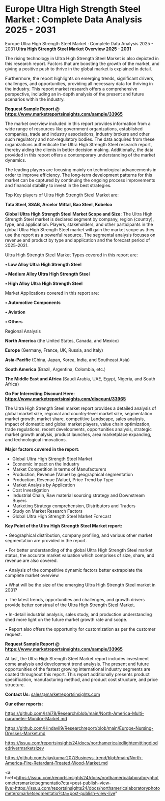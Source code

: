 # Europe Ultra High Strength Steel Market : Complete Data Analysis 2025 - 2031
Europe Ultra High Strength Steel Market : Complete Data Analysis 2025 - 2031
<Strong> Ultra High Strength Steel Market Overview 2025 - 2031</strong>

The rising technology in Ultra High Strength Steel Market is also depicted in this research report. Factors that are boosting the growth of the market, and giving a positive push to thrive in the global market is explained in detail.

Furthermore, the report highlights on emerging trends, significant drivers, challenges, and opportunities, providing all necessary data for thriving in the industry. This report market research offers a comprehensive perspective, including an in-depth analysis of the present and future scenarios within the industry.

<strong>Request Sample Report @ <a href=https://www.marketreportsinsights.com/sample/33965>https://www.marketreportsinsights.com/sample/33965</a></strong>

The market overview included in this report provides information from a wide range of resources like government organizations, established companies, trade and industry associations, industry brokers and other such regulatory and non-regulatory bodies. The data acquired from these organizations authenticate the Ultra High Strength Steel research report, thereby aiding the clients in better decision making. Additionally, the data provided in this report offers a contemporary understanding of the market dynamics.

The leading players are focusing mainly on technological advancements in order to improve efficiency. The long-term development patterns for this market can be captured by continuing the ongoing process improvements and financial stability to invest in the best strategies.

Top Key players of Ultra High Strength Steel Market are:

<strong>Tata Steel, SSAB, Arcelor Mittal, Bao Steel, Kobelco</strong>

<strong><b>Global Ultra High Strength Steel Market Scope and Size:</b></strong>
The Ultra High Strength Steel market is declared segment by company, region (country), type, and application. Players, stakeholders, and other participants in the global Ultra High Strength Steel market will gain the market scope as they use the report as a powerful resource. The segmental analysis focuses on revenue and product by type and application and the forecast period of 2025-2031.

Ultra High Strength Steel Market Types covered in this report are:

<strong>•  Low Alloy Ultra High Strength Steel

•  Medium Alloy Ultra High Strength Steel

•  High Alloy Ultra High Strength Steel</strong>

Market Applications covered in this report are:

<strong>•  Automotive Components

•  Aviation

•  Others</strong> 

Regional Analysis

<strong>North America</strong> (the United States, Canada, and Mexico)

<strong>Europe</strong> (Germany, France, UK, Russia, and Italy)

<strong>Asia-Pacific</strong> (China, Japan, Korea, India, and Southeast Asia)

<strong>South America</strong> (Brazil, Argentina, Colombia, etc.)

<strong>The Middle East and Africa</strong> (Saudi Arabia, UAE, Egypt, Nigeria, and South Africa)

<strong>Go For Interesting Discount Here: <a href=https://www.marketreportsinsights.com/discount/33965>https://www.marketreportsinsights.com/discount/33965</a></strong>

The Ultra High Strength Steel market report provides a detailed analysis of global market size, regional and country-level market size, segmentation market growth, market share, competitive Landscape, sales analysis, impact of domestic and global market players, value chain optimization, trade regulations, recent developments, opportunities analysis, strategic market growth analysis, product launches, area marketplace expanding, and technological innovations.

<strong><b>Major factors covered in the report:</b></strong>
<ul>
  <li>Global Ultra High Strength Steel Market </li>
  <li>Economic Impact on the Industry</li>
  <li>Market Competition in terms of Manufacturers</li>
  <li>Production, Revenue (Value) by geographical segmentation</li>
  <li>Production, Revenue (Value), Price Trend by Type</li>
  <li>Market Analysis by Application</li>
  <li>Cost Investigation</li>
  <li>Industrial Chain, Raw material sourcing strategy and Downstream Buyers</li>
  <li>Marketing Strategy comprehension, Distributors and Traders</li>
  <li>Study on Market Research Factors</li>
  <li>Global Ultra High Strength Steel Market Forecast</li>
</ul>

<strong><b>Key Point of the Ultra High Strength Steel Market report:</b></strong>

• Geographical distribution, company profiling, and various other market segmentation are provided in the report.

• For better understanding of the global Ultra High Strength Steel market status, the accurate market valuation which comprises of size, share, and revenue are also covered.

• Analysis of the competitive dynamic factors better extrapolate the complete market overview

• What will be the size of the emerging Ultra High Strength Steel market in 2031?

• The latest trends, opportunities and challenges, and growth drivers provide better construal of the Ultra High Strength Steel Market.

• In-detail industrial analysis, sales study, and production understanding shed more light on the future market growth rate and scope.

• Report also offers the opportunity for customization as per the customer request.

<strong>Request Sample Report @ <a href=https://www.marketreportsinsights.com/sample/33965>https://www.marketreportsinsights.com/sample/33965</a></strong>

At last, the Ultra High Strength Steel Market report includes investment come analysis and development trend analysis. The present and future opportunities of the fastest growing international industry segments are coated throughout this report. This report additionally presents product specification, manufacturing method, and product cost structure, and price structure.

<strong>Contact Us:</strong>
sales@marketreportsinsights.com

<strong>Our other reports:</strong>

<a href=https://github.com/Ishi78/Research/blob/main/North-America-Multi-parameter-Monitor-Market.md>https://github.com/Ishi78/Research/blob/main/North-America-Multi-parameter-Monitor-Market.md</a>

<a href=https://github.com/Hindavii9/Researchreport/blob/main/Europe-Nursing-Dresses-Market.md>https://github.com/Hindavii9/Researchreport/blob/main/Europe-Nursing-Dresses-Market.md</a>

<a href=https://issuu.com/reportsinsights24/docs/northamericaledlightemittingdiodedrivermarketsizev>https://issuu.com/reportsinsights24/docs/northamericaledlightemittingdiodedrivermarketsizev</a>

<a href=https://github.com/vijaykumar207/Business-trend/blob/main/North-America-Fire-Retardant-Treated-Wood-Market.md>https://github.com/vijaykumar207/Business-trend/blob/main/North-America-Fire-Retardant-Treated-Wood-Market.md</a>

<a href=https://issuu.com/reportsinsights24/docs/northamericalaboratoryphotometersmarketsegmentatio?cta=post-publish-view-live>https://issuu.com/reportsinsights24/docs/northamericalaboratoryphotometersmarketsegmentatio?cta=post-publish-view-live</a>"
